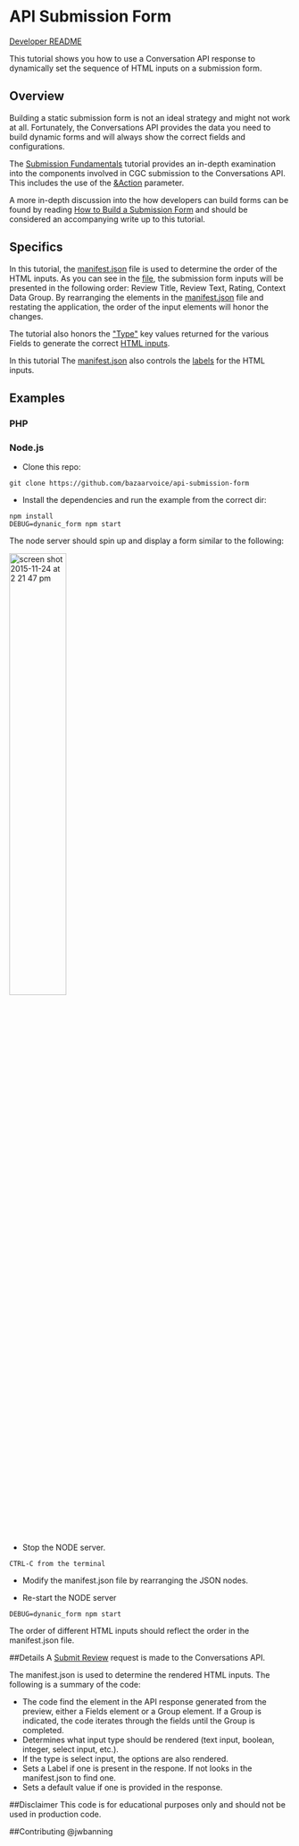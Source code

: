 # API Submission Form

[Developer README](/Contributing.md)

This tutorial shows you how to use a Conversation API response to dynamically set the sequence of HTML inputs on a submission form.

## Overview
Building a static submission form is not an ideal strategy and might not work at all. Fortunately, the Conversations API provides the data you need to build dynamic forms and will always show the correct fields and configurations.

The [Submission Fundamentals](https://developer.bazaarvoice.com/apis/conversations/tutorials/submission_fundamentals) tutorial provides an in-depth examination into the components involved in CGC submission to the Conversations API. This includes the use of the [&Action](https://developer.bazaarvoice.com/apis/conversations/tutorials/submission_fundamentals#the-action-parameter-and-the-submission-process) parameter. 

A more in-depth discussion into the how developers can build forms can be found by reading [How to Build a Submission Form](https://developer.bazaarvoice.com/apis/conversations/tutorials/How_to_Build_a_Submission_Form) and should be considered an accompanying write up to this tutorial. 

## Specifics
In this tutorial, the [manifest.json](/public/manifest.json) file is used to determine the order of the HTML inputs. As you can see in the [file](/public/manifest.json), the submission form inputs will be presented in the following order: Review Title, Review Text, Rating, Context Data Group. By rearranging the elements in the [manifest.json](/public/manifest.json) file and restating the application, the order of the input elements will honor the changes. 

The tutorial also honors the ["Type"](https://developer.bazaarvoice.com/apis/conversations/tutorials/input_types) key values returned for the various Fields to generate the correct [HTML inputs](https://github.com/bazaarvoice/api-submission-form/blob/master/routes/index.js#L61).

In this tutorial The [manifest.json](/manifest.json) also controls the [labels](/routes/index.js#L102) for the HTML inputs.


## Examples

### PHP

### Node.js

- Clone this repo:

```
git clone https://github.com/bazaarvoice/api-submission-form
```

- Install the dependencies and run the example from the correct dir:

```
npm install
DEBUG=dynanic_form npm start
```

The node server should spin up and display a form similar to the following: 
    
<img width="45%" alt="screen shot 2015-11-24 at 2 21 47 pm" src="https://cloud.githubusercontent.com/assets/2584258/11379695/48dc6440-92b7-11e5-93b3-d3d62a3011e0.png">



- Stop the NODE server.
```
CTRL-C from the terminal
```

- Modify the manifest.json file by rearranging the JSON nodes.

- Re-start the NODE server
```
DEBUG=dynanic_form npm start
```

The order of different HTML inputs should reflect the order in the manifest.json file.


##Details
A <a href="https://developer.bazaarvoice.com/docs/read/conversations/reviews/submit">Submit Review</a> request is made to the Conversations API. 


The manifest.json is used to determine the rendered HTML inputs. The following is a summary of the code:
- The code find the element in the API response generated from the preview, either a Fields element or a Group element. If a Group is indicated, the code iterates through the fields until the Group is completed.  
- Determines what input type should be rendered (text input, boolean, integer, select input, etc.).
- If the type is select input, the options are also rendered.
- Sets a Label if one is present in the respone. If not looks in the manifest.json to find one.
- Sets a default value if one is provided in the response.

##Disclaimer
This code is for educational purposes only and should not be used in production code. 

##Contributing
@jwbanning
